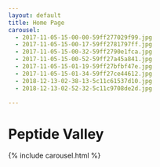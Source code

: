 ```yaml
---
layout: default
title: Home Page
carousel:
  - 2017-11-05-15-00-00-59ff277029f99.jpg
  - 2017-11-05-15-00-17-59ff2781797ff.jpg
  - 2017-11-05-15-00-32-59ff2790e1fca.jpg
  - 2017-11-05-15-00-52-59ff27a45a841.jpg
  - 2017-11-05-15-01-19-59ff27bfbf47e.jpg
  - 2017-11-05-15-01-34-59ff27ce44612.jpg
  - 2018-12-13-02-38-13-5c11c61537d10.jpg
  - 2018-12-13-02-52-32-5c11c9708de2d.jpg

---
```

# Peptide Valley

{% include carousel.html %}
